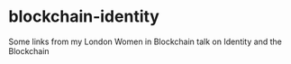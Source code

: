 # blockchain-identity
Some links from my London Women in Blockchain talk on Identity and the Blockchain
